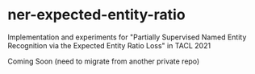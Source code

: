 # ner-expected-entity-ratio
Implementation and experiments for "Partially Supervised Named Entity Recognition via the Expected Entity Ratio Loss" in TACL 2021

Coming Soon (need to migrate from another private repo)
